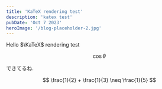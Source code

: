 ```yaml
---
title: 'KaTeX rendering test'
description: 'katex test'
pubDate: 'Oct 7 2023'
heroImage: '/blog-placeholder-2.jpg'
---
```


Hello $\KaTeX$ rendering test

$$
\cos\theta
$$

できてるね.

$$
\frac{1}{2} + \frac{1}{3} \neq \frac{1}{5}
$$
